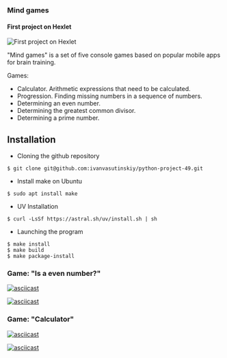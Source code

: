 ### Mind games
#### First project on Hexlet
![First project on Hexlet](https://mindgames-productions.com/wp-content/uploads/2019/07/table-banner.png)

"Mind games" is a set of five console games based on popular mobile apps for brain training.

Games:
- Calculator. Arithmetic expressions that need to be calculated.
- Progression. Finding missing numbers in a sequence of numbers.
- Determining an even number.
- Determining the greatest common divisor.
- Determining a prime number.

## Installation

- Сloning the github repository
```
$ git clone git@github.com:ivanvasutinskiy/python-project-49.git
```
- Install make on Ubuntu
```
$ sudo apt install make
```
- UV Installation
```
$ curl -LsSf https://astral.sh/uv/install.sh | sh
```

- Launching the program
```
$ make install
$ make build 
$ make package-install
```

### Game: "Is a even number?"

[![asciicast](https://asciinema.org/a/YeCCnpWJcYCtXKXRv8yL8RTgg.svg)](https://asciinema.org/a/YeCCnpWJcYCtXKXRv8yL8RTgg)

[![asciicast](https://asciinema.org/a/owWwmL36lgTj3jYmG8V1X63Gb.svg)](https://asciinema.org/a/owWwmL36lgTj3jYmG8V1X63Gb)

### Game: "Calculator"

[![asciicast](https://asciinema.org/a/lEt3pI306WQyK9n5Seq0PqLhI.svg)](https://asciinema.org/a/lEt3pI306WQyK9n5Seq0PqLhI)

[![asciicast](https://asciinema.org/a/g7OuO2KnSqwABBibOkOKJOqWX.svg)](https://asciinema.org/a/g7OuO2KnSqwABBibOkOKJOqWX)

